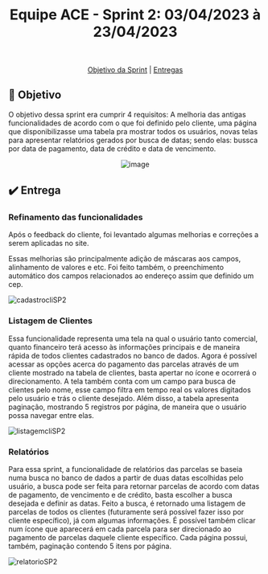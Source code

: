 <h1 align="center"> Equipe ACE - Sprint 2: 03/04/2023 à 23/04/2023 </h1>

<br id="topo">
<p align="center">
    <a href="#objetivo">Objetivo da Sprint</a>  |  
    <a href="#entrega">Entregas</a>
</p>

<span id="objetivo">

## :dart: Objetivo

O objetivo dessa sprint era cumprir 4 requisitos: A melhoria das antigas funcionalidades de acordo com o que foi definido pelo cliente, uma página que disponibilizasse uma tabela pra mostrar todos os usuários, novas telas para apresentar relatórios gerados por busca de datas; sendo elas: bussca por data de pagamento, data de crédito e data de vencimento.
<div align="center">
    
![image](https://user-images.githubusercontent.com/79228873/233870034-7d7eb587-1aab-4141-b6c5-f95aa55e9013.png)
    
</div>
<span id="entrega">

## :heavy_check_mark: Entrega

### Refinamento das funcionalidades 
Após o feedback do cliente, foi levantado algumas melhorias e correções a serem aplicadas no site.

Essas melhorias são principalmente adição de máscaras aos campos, alinhamento de valores e etc. Foi feito também, o preenchimento automático dos campos
relacionados ao endereço assim que definido um cep.

![cadastrocliSP2](https://user-images.githubusercontent.com/79228873/233870886-82a14784-7878-4d3d-a203-b00b3cfed628.gif)

### Listagem de Clientes

Essa funcionalidade representa uma tela na qual o usuário tanto comercial, quanto financeiro terá acesso às informações principais e de maneira rápida
de todos clientes cadastrados no banco de dados.
Agora é possível acessar as opções acerca do pagamento das parcelas através de um cliente mostrado na tabela de clientes, basta apertar no ícone e ocorrerá o 
direcionamento.
A tela também conta com um campo para busca de clientes pelo nome, esse campo filtra em tempo real os valores digitados pelo usuário e trás o cliente desejado. 
Além disso, a tabela apresenta paginação, mostrando 5 registros por página, de maneira que o usuário possa navegar entre elas.

![listagemcliSP2](https://user-images.githubusercontent.com/79228873/233871191-964eabe1-bd29-4a3e-8ddb-4a9472be5423.gif)

### Relatórios

Para essa sprint, a funcionalidade de relatórios das parcelas se baseia numa busca no banco de dados a partir de duas datas escolhidas pelo usuário, a busca pode ser feita para retornar parcelas de acordo com datas de pagamento, de vencimento e de crédito, basta escolher a busca desejada e definir as datas.
Feito a busca, é retornado uma listagem de parcelas de todos os clientes (futuramente será possível fazer isso por cliente específico), já com algumas informações. 
É possível também clicar num ícone que aparecerá em cada parcela para ser direcionado ao pagamento de parcelas daquele cliente específico.
Cada página possui, também, paginação contendo 5 itens por página.

![relatorioSP2](https://user-images.githubusercontent.com/79228873/233872056-6de5f050-25e1-4b61-bc8b-2b0bfe5b9849.gif)

